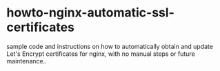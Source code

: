 # howto-nginx-automatic-ssl-certificates
sample code and instructions on how to automatically obtain and update Let's Encrypt certificates for nginx, with no manual steps or future maintenance..
